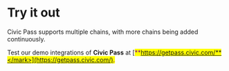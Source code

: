# Try it out

Civic Pass supports multiple chains, with more chains being added continuously.&#x20;

Test our demo integrations of **Civic Pass** at [<mark style="color:purple;">**https://getpass.civic.com/**</mark>](https://getpass.civic.com/).
